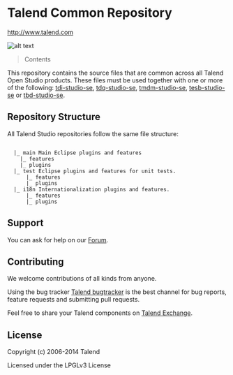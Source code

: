 # Talend Common Repository
http://www.talend.com


![alt text](http://www.talend.com/sites/default/files/logo-talend.jpg "Talend")


> Contents

This repository contains the source files that are common across all Talend Open Studio products. These files must be used together with one or more of the following: [tdi-studio-se](https://github.com/Talend/tdi-studio-se), [tdq-studio-se](https://github.com/Talend/tdq-studio-se), [tmdm-studio-se](https://github.com/Talend/tmdm-studio-se), [tesb-studio-se](https://github.com/Talend/tesb-studio-se) or [tbd-studio-se](https://github.com/Talend/tbd-studio-se).


## Repository Structure
All Talend Studio repositories follow the same file structure:
```

  |_ main Main Eclipse plugins and features
    |_ features
    |_ plugins
  |_ test Eclipse plugins and features for unit tests. 
      |_ features
      |_ plugins
  |_ i18n Internationalization plugins and features.
      |_ features
      |_ plugins
```


## Support

You can ask for help on our [Forum](http://www.talend.com/services/global-technical-support).


## Contributing

We welcome contributions of all kinds from anyone.

Using the bug tracker [Talend bugtracker](http://jira.talendforge.org/) is the best channel for bug reports, feature requests and submitting pull requests.

Feel free to share your Talend components on [Talend Exchange](http://www.talendforge.org/exchange).


## License

Copyright (c) 2006-2014 Talend

Licensed under the LPGLv3 License
